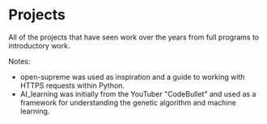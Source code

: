 # Projects

All of the projects that have seen work over the years from full programs to introductory work.

Notes:
  - open-supreme was used as inspiration and a guide to working with HTTPS requests within Python.
  - AI_learning was initially from the YouTuber "CodeBullet" and used as a framework for understanding the genetic algorithm and machine learning.
